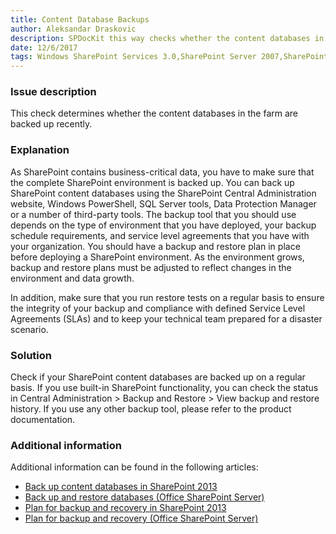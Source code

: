 ```yaml
---
title: Content Database Backups
author: Aleksandar Draskovic
description: SPDocKit this way checks whether the content databases in the farm are backed up recently.
date: 12/6/2017
tags: Windows SharePoint Services 3.0,SharePoint Server 2007,SharePoint Foundation 2010,SharePoint Server 2010,SharePoint Foundation 2013,SharePoint Server 2013,SharePoint Server 2016
---
```

### Issue description

This check determines whether the content databases in the farm are backed up recently.

### Explanation

As SharePoint contains business-critical data, you have to make sure that the complete SharePoint environment is backed up. You can back up SharePoint content databases using the SharePoint Central Administration website, Windows PowerShell, SQL Server tools, Data Protection Manager or a number of third-party tools. The backup tool that you should use depends on the type of environment that you have deployed, your backup schedule requirements, and service level agreements that you have with your organization. You should have a backup and restore plan in place before deploying a SharePoint environment. As the environment grows, backup and restore plans must be adjusted to reflect changes in the environment and data growth.

In addition, make sure that you run restore tests on a regular basis to ensure the integrity of your backup and compliance with defined Service Level Agreements (SLAs) and to keep your technical team prepared for a disaster scenario.

### Solution

Check if your SharePoint content databases are backed up on a regular basis. If you use built-in SharePoint functionality, you can check the status in Central Administration > Backup and Restore > View backup and restore history. If you use any other backup tool, please refer to the product documentation.

### Additional information

Additional information can be found in the following articles:

* [Back up content databases in SharePoint 2013](https://technet.microsoft.com/en-us/library/ee428327.aspx)
* <a href="https://technet.microsoft.com/en-us/library/cc671616(v=office.12).aspx">Back up and restore databases (Office SharePoint Server)</a>
* [Plan for backup and recovery in SharePoint 2013](https://technet.microsoft.com/en-us/library/cc261687.aspx)
* <a href="https://technet.microsoft.com/en-us/library/cc261687(v=office.12).aspx">Plan for backup and recovery (Office SharePoint Server)</a>